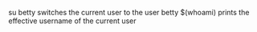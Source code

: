 su betty switches the current user to the user betty
$(whoami) prints the effective username of the current user
